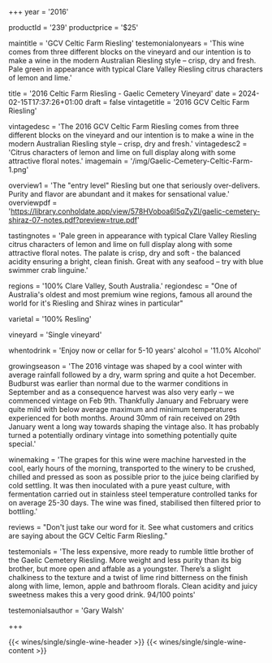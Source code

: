 
+++
year = '2016'

productId = '239'
productprice = '$25'

maintitle = 'GCV Celtic Farm Riesling'
testemonialonyears = 'This wine comes from three different blocks on the vineyard and our intention is to make a wine in the modern Australian Riesling style – crisp, dry and fresh. Pale green in appearance with typical Clare Valley Riesling citrus characters of lemon and lime.'


title = '2016 Celtic Farm Riesling - Gaelic Cemetery Vineyard'
date = 2024-02-15T17:37:26+01:00
draft = false
vintagetitle = '2016 GCV Celtic Farm Riesling'

vintagedesc = 'The 2016 GCV Celtic Farm Riesling comes from three different blocks on the vineyard and our intention is to make a wine in the modern Australian Riesling style – crisp, dry and fresh.'
vintagedesc2 = 'Citrus characters of lemon and lime on full display along with some attractive floral notes.'
imagemain = '/img/Gaelic-Cemetery-Celtic-Farm-1.png'



overview1 = 'The "entry level" Riesling but one that seriously over-delivers. Purity and flavor are abundant and it makes for sensational value.'
overviewpdf = 'https://library.conholdate.app/view/578HVoboa6I5qZyZl/gaelic-cemetery-shiraz-07-notes.pdf?preview=true.pdf'

tastingnotes = 'Pale green in appearance with typical Clare Valley Riesling citrus characters of lemon and lime on full display along with some attractive floral notes. The palate is crisp, dry and soft - the balanced acidity ensuring a bright, clean finish. Great with any seafood – try with blue swimmer crab linguine.'

regions = '100% Clare Valley, South Australia.'
regiondesc = "One of Australia's oldest and most premium wine regions, famous all around the world for it's Riesling and Shiraz wines in particular"

varietal = '100% Resling'

vineyard = 'Single vineyard'

whentodrink = 'Enjoy now or cellar for 5-10 years'
alcohol = '11.0% Alcohol'


growingseason = 'The 2016 vintage was shaped by a cool winter with average rainfall followed by a dry, warm spring and quite a hot December. Budburst was earlier than normal due to the warmer conditions in September and as a consequence harvest was also very early – we commenced vintage on Feb 9th. Thankfully January and February were quite mild with below average maximum and minimum temperatures experienced for both months. Around 30mm of rain received on 29th January went a long way towards shaping the vintage also. It has probably turned a potentially ordinary vintage into something potentially quite special.'

winemaking = 'The grapes for this wine were machine harvested in the cool, early hours of the morning, transported to the winery to be crushed, chilled and pressed as soon as possible prior to the juice being clarified by cold settling. It was then inoculated with a pure yeast culture, with fermentation carried out in stainless steel temperature controlled tanks for on average 25-30 days. The wine was fined, stabilised then filtered prior to bottling.'

reviews = "Don't just take our word for it. See what customers and critics are saying about the GCV Celtic Farm Riesling."

testemonials = 'The less expensive, more ready to rumble little brother of the Gaelic Cemetery Riesling. More weight and less purity than its big brother, but more open and affable as a youngster. There’s a slight chalkiness to the texture and a twist of lime rind bitterness on the finish along with lime, lemon, apple and bathroom florals. Clean acidity and juicy sweetness makes this a very good drink. 94/100 points'

testemonialsauthor = 'Gary Walsh'



+++

{{< wines/single/single-wine-header >}} 
{{< wines/single/single-wine-content >}} 








